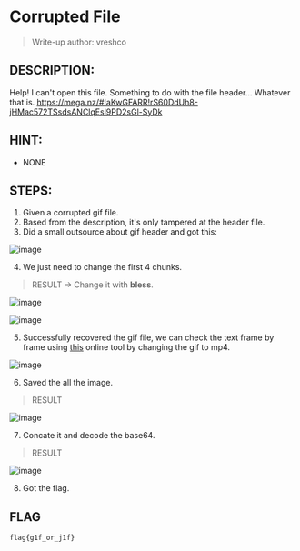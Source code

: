 # Corrupted File
> Write-up author: vreshco
## DESCRIPTION:
Help! I can't open this file. Something to do with the file header… Whatever that is. https://mega.nz/#!aKwGFARR!rS60DdUh8-jHMac572TSsdsANClqEsl9PD2sGl-SyDk
## HINT:
- NONE
## STEPS:
1. Given a corrupted gif file.
2. Based from the description, it's only tampered at the header file.
3. Did a small outsource about gif header and got this:

![image](https://user-images.githubusercontent.com/70703371/232398211-6c246ff8-058a-4abb-a9b8-b621e9bf8734.png)


4. We just need to change the first 4 chunks.

> RESULT -> Change it with **bless**.

![image](https://user-images.githubusercontent.com/70703371/232398372-112c99bc-aa72-4e83-9e7a-c54c9c1e0b76.png)


![image](https://user-images.githubusercontent.com/70703371/232398432-8d8a6620-c68f-4b1f-8134-0391bb3f7c25.png)


5. Successfully recovered the gif file, we can check the text frame by frame using [this](https://ezgif.com/gif-to-mp4) online tool by changing the gif to mp4.

![image](https://user-images.githubusercontent.com/70703371/232398690-f75e3b1a-dcfe-489a-9528-45e6e98ec888.png)


6. Saved the all the image.

> RESULT

![image](https://user-images.githubusercontent.com/70703371/232398915-35741513-677f-4c49-a0f6-3045a02048c7.png)


7. Concate it and decode the base64.

> RESULT

![image](https://user-images.githubusercontent.com/70703371/232399277-730c1583-a952-44b2-9c32-cd06c6976e9f.png)


8. Got the flag.

## FLAG

```
flag{g1f_or_j1f}
```
